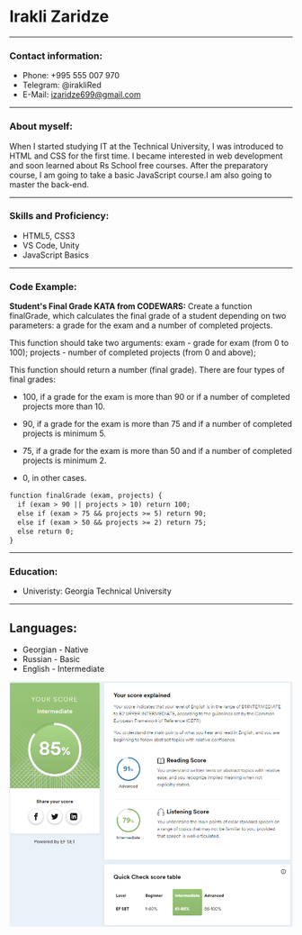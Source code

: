 # Irakli Zaridze
---
### Contact information:
- Phone: +995 555 007 970
- Telegram: @irakliRed
- E-Mail: izaridze699@gmail.com

---
### About myself:
When I started studying IT at the Technical University, I was introduced to HTML and CSS for the first time. I became interested in web development and soon learned about Rs School free courses. After the preparatory course, I am going to take a basic JavaScript course.I am also going to master the back-end.

---
### Skills and Proficiency:
- HTML5, CSS3
- VS Code, Unity
- JavaScript Basics

---
### Code Example:
**Student's Final Grade KATA from CODEWARS:** Create a function finalGrade, which calculates the final grade of a student depending on two parameters: a grade for the exam and a number of completed projects.

This function should take two arguments: exam - grade for exam (from 0 to 100); projects - number of completed projects (from 0 and above);

This function should return a number (final grade). There are four types of final grades:

* 100, if a grade for the exam is more than 90 or if a number of completed projects more than 10.

* 90, if a grade for the exam is more than 75 and if a number of completed projects is minimum 5.

* 75, if a grade for the exam is more than 50 and if a number of completed projects is minimum 2.

* 0, in other cases.

```
function finalGrade (exam, projects) {
  if (exam > 90 || projects > 10) return 100;
  else if (exam > 75 && projects >= 5) return 90;
  else if (exam > 50 && projects >= 2) return 75;
  else return 0;
}
```

---
### Education:
- Univeristy: Georgia Technical University

---
## Languages:
- Georgian - Native
- Russian - Basic
- English - Intermediate

![Result from efset.org](/images/esp.png)
